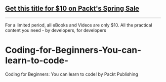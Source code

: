 ## [Get this title for $10 on Packt's Spring Sale](https://www.packt.com/V16114?utm_source=github&utm_medium=packt-github-repo&utm_campaign=spring_10_dollar_2022)
-----
For a limited period, all eBooks and Videos are only $10. All the practical content you need \- by developers, for developers

# Coding-for-Beginners-You-can-learn-to-code-
Coding for Beginners: You can learn to code! by Packt Publishing
